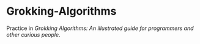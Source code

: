 # Grokking-Algorithms
Practice in *Grokking Algorithms: An illustrated guide for programmers and other curious people*.

